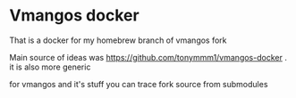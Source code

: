 # Vmangos docker

That is a docker for my homebrew branch of vmangos fork

Main source of ideas was https://github.com/tonymmm1/vmangos-docker . it is also more generic

for vmangos and it's stuff you can trace fork source from submodules
